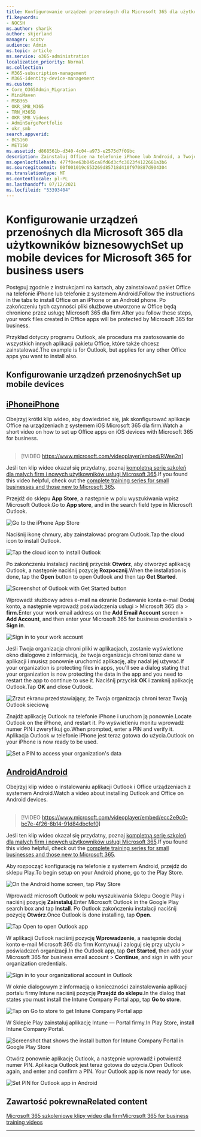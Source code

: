 ```yaml
---
title: Konfigurowanie urządzeń przenośnych dla Microsoft 365 dla użytkowników biznesowych
f1.keywords:
- NOCSH
ms.author: sharik
author: skjerland
manager: scotv
audience: Admin
ms.topic: article
ms.service: o365-administration
localization_priority: Normal
ms.collection:
- M365-subscription-management
- M365-identity-device-management
ms.custom:
- Core_O365Admin_Migration
- MiniMaven
- MSB365
- OKR_SMB_M365
- TRN_M365B
- OKR_SMB_Videos
- AdminSurgePortfolio
- okr_smb
search.appverid:
- BCS160
- MET150
ms.assetid: d868561b-d340-4c04-a973-e2575d7f09bc
description: Zainstaluj Office na telefonie iPhone lub Android, a Twoje pliki służbowe w aplikacjach pakietu Office będą chronione przez aplikację Microsoft 365 dla firm.
ms.openlocfilehash: 477f0ee63b045ca8fd6d3cfc3023f4122661a3b6
ms.sourcegitcommit: 00f001019c653269d85718d410f970887d904304
ms.translationtype: MT
ms.contentlocale: pl-PL
ms.lasthandoff: 07/12/2021
ms.locfileid: "53393404"
---
```

# <a name="set-up-mobile-devices-for-microsoft-365-for-business-users"></a><span data-ttu-id="25636-103">Konfigurowanie urządzeń przenośnych dla Microsoft 365 dla użytkowników biznesowych</span><span class="sxs-lookup"><span data-stu-id="25636-103">Set up mobile devices for Microsoft 365 for business users</span></span>

<span data-ttu-id="25636-104">Postępuj zgodnie z instrukcjami na kartach, aby zainstalować pakiet Office na telefonie iPhone lub telefonie z systemem Android.</span><span class="sxs-lookup"><span data-stu-id="25636-104">Follow the instructions in the tabs to install Office on an iPhone or an Android phone.</span></span> <span data-ttu-id="25636-105">Po zakończeniu tych czynności pliki służbowe utworzone w Office będą chronione przez usługę Microsoft 365 dla firm.</span><span class="sxs-lookup"><span data-stu-id="25636-105">After you follow these steps, your work files created in Office apps will be protected by Microsoft 365 for business.</span></span>

<span data-ttu-id="25636-106">Przykład dotyczy programu Outlook, ale procedura ma zastosowanie do wszystkich innych aplikacji pakietu Office, które także chcesz zainstalować.</span><span class="sxs-lookup"><span data-stu-id="25636-106">The example is for Outlook, but applies for any other Office apps you want to install also.</span></span>
  
## <a name="set-up-mobile-devices"></a><span data-ttu-id="25636-107">Konfigurowanie urządzeń przenośnych</span><span class="sxs-lookup"><span data-stu-id="25636-107">Set up mobile devices</span></span>

## <a name="iphone"></a>[<span data-ttu-id="25636-108">iPhone</span><span class="sxs-lookup"><span data-stu-id="25636-108">iPhone</span></span>](#tab/iPhone)
  
<span data-ttu-id="25636-109">Obejrzyj krótki klip wideo, aby dowiedzieć się, jak skonfigurować aplikacje Office na urządzeniach z systemem iOS Microsoft 365 dla firm.</span><span class="sxs-lookup"><span data-stu-id="25636-109">Watch a short video on how to set up Office apps on iOS devices with Microsoft 365 for business.</span></span><br><br>

> [!VIDEO https://www.microsoft.com/videoplayer/embed/RWee2n] 

<span data-ttu-id="25636-110">Jeśli ten klip wideo okazał się przydatny, poznaj [kompletną serię szkoleń dla małych firm i nowych użytkowników usługi Microsoft 365](../business-video/index.yml).</span><span class="sxs-lookup"><span data-stu-id="25636-110">If you found this video helpful, check out the [complete training series for small businesses and those new to Microsoft 365](../business-video/index.yml).</span></span>

<span data-ttu-id="25636-111">Przejdź do sklepu **App Store**, a następnie w polu wyszukiwania wpisz Microsoft Outlook.</span><span class="sxs-lookup"><span data-stu-id="25636-111">Go to **App store**, and in the search field type in Microsoft Outlook.</span></span>
  
![Go to the iPhone App Store](../media/886913de-76e5-4883-8ed0-4eb3ec06188f.png)
  
<span data-ttu-id="25636-113">Naciśnij ikonę chmury, aby zainstalować program Outlook.</span><span class="sxs-lookup"><span data-stu-id="25636-113">Tap the cloud icon to install Outlook.</span></span>
  
![Tap the cloud icon to install Outlook](../media/665e1620-948a-4ab8-b914-dca49530142c.png)
  
<span data-ttu-id="25636-115">Po zakończeniu instalacji naciśnij przycisk **Otwórz**, aby otworzyć aplikację Outlook, a następnie naciśnij pozycję **Rozpocznij**.</span><span class="sxs-lookup"><span data-stu-id="25636-115">When the installation is done, tap the **Open** button to open Outlook and then tap **Get Started**.</span></span>
  
![Screenshot of Outlook with Get Started button](../media/005bedec-ae50-4d75-b3bb-e7cef9e2561c.png)
  
<span data-ttu-id="25636-117">Wprowadź służbowy adres  e-mail na ekranie Dodawanie konta e-mail Dodaj konto, a następnie wprowadź poświadczenia usługi \> Microsoft 365 dla \> **firm.**</span><span class="sxs-lookup"><span data-stu-id="25636-117">Enter your work email address on the **Add Email Account** screen \> **Add Account**, and then enter your Microsoft 365 for business credentials \> **Sign in**.</span></span>
  
![Sign in to your work account](../media/3cef1fb5-7bec-4d3d-8542-872b731ce19f.png)
  
<span data-ttu-id="25636-119">Jeśli Twoja organizacja chroni pliki w aplikacjach, zostanie wyświetlone okno dialogowe z informacją, że twoja organizacja chroni teraz dane w aplikacji i musisz ponownie uruchomić aplikację, aby nadal jej używać.</span><span class="sxs-lookup"><span data-stu-id="25636-119">If your organization is protecting files in apps, you'll see a dialog stating that your organization is now protecting the data in the app and you need to restart the app to continue to use it.</span></span> <span data-ttu-id="25636-120">Naciśnij przycisk **OK** i zamknij aplikację Outlook.</span><span class="sxs-lookup"><span data-stu-id="25636-120">Tap **OK** and close Outlook.</span></span> 
  
![Zrzut ekranu przedstawiający, że Twoja organizacja chroni teraz Twoją Outlook sieciową](../media/fb4c1c84-b1e9-42e1-8070-c13dcf79fb09.png)
  
<span data-ttu-id="25636-122">Znajdź aplikację Outlook na telefonie iPhone i uruchom ją ponownie.</span><span class="sxs-lookup"><span data-stu-id="25636-122">Locate Outlook on the iPhone, and restart it.</span></span> <span data-ttu-id="25636-123">Po wyświetleniu monitu wprowadź numer PIN i zweryfikuj go.</span><span class="sxs-lookup"><span data-stu-id="25636-123">When prompted, enter a PIN and verify it.</span></span> <span data-ttu-id="25636-124">Aplikacja Outlook w telefonie iPhone jest teraz gotowa do użycia.</span><span class="sxs-lookup"><span data-stu-id="25636-124">Outlook on your iPhone is now ready to be used.</span></span>
  
![Set a PIN to access your organization's data](../media/64f2630b-3164-47a4-9dd6-ca0c29ed5fb3.png)
  
## <a name="android"></a>[<span data-ttu-id="25636-126">Android</span><span class="sxs-lookup"><span data-stu-id="25636-126">Android</span></span>](#tab/Android)
  
<span data-ttu-id="25636-127">Obejrzyj klip wideo o instalowaniu aplikacji Outlook i Office urządzeniach z systemem Android.</span><span class="sxs-lookup"><span data-stu-id="25636-127">Watch a video about installing Outlook and Office on Android devices.</span></span><br><br>

> [!VIDEO https://www.microsoft.com/videoplayer/embed/ecc2e9c0-bc7e-4f26-8b14-91d84dbcfef0] 

<span data-ttu-id="25636-128">Jeśli ten klip wideo okazał się przydatny, poznaj [kompletną serię szkoleń dla małych firm i nowych użytkowników usługi Microsoft 365](../business-video/index.yml).</span><span class="sxs-lookup"><span data-stu-id="25636-128">If you found this video helpful, check out the [complete training series for small businesses and those new to Microsoft 365](../business-video/index.yml).</span></span>

<span data-ttu-id="25636-129">Aby rozpocząć konfigurację na telefonie z systemem Android, przejdź do sklepu Play.</span><span class="sxs-lookup"><span data-stu-id="25636-129">To begin setup on your Android phone, go to the Play Store.</span></span>
  
![On the Android home screen, tap Play Store](../media/93df88e7-c778-40e1-b35e-868ca6e97f6c.png)
  
<span data-ttu-id="25636-131">Wprowadź microsoft Outlook w polu wyszukiwania Sklepu Google Play i naciśnij pozycję **Zainstaluj**.</span><span class="sxs-lookup"><span data-stu-id="25636-131">Enter Microsoft Outlook in the Google Play search box and tap **Install**.</span></span> <span data-ttu-id="25636-132">Po Outlook zakończeniu instalacji naciśnij pozycję **Otwórz**.</span><span class="sxs-lookup"><span data-stu-id="25636-132">Once Outlook is done installing, tap **Open**.</span></span>
  
![Tap Open to open Outlook app](../media/8b4c5937-8875-4b5a-a5b6-b8c6c9cd6240.png)
  
<span data-ttu-id="25636-134">W aplikacji Outlook naciśnij pozycję **Wprowadzenie**, a następnie dodaj konto e-mail Microsoft 365 dla firm Kontynuuj i zaloguj się przy użyciu \> poświadczeń organizacji.</span><span class="sxs-lookup"><span data-stu-id="25636-134">In the Outlook app, tap **Get Started**, then add your Microsoft 365 for business email account \> **Continue**, and sign in with your organization credentials.</span></span>
  
![Sign in to your organizational account in Outlook](../media/18f67c66-4bab-4b99-94bd-080839312e29.png)
  
<span data-ttu-id="25636-136">W oknie dialogowym z informacją o konieczności zainstalowania aplikacji portalu firmy Intune naciśnij pozycję **Przejdź do sklepu**.</span><span class="sxs-lookup"><span data-stu-id="25636-136">In the dialog that states you must install the Intune Company Portal app, tap **Go to store**.</span></span>
  
![Tap on Go to store to get Intune Company Portal app](../media/a702d712-5622-45dd-a511-b1adaee63071.png)
  
<span data-ttu-id="25636-138">W Sklepie Play zainstaluj aplikację Intune — Portal firmy.</span><span class="sxs-lookup"><span data-stu-id="25636-138">In Play Store, install Intune Company Portal.</span></span>
  
![Screenshot that shows the install button for Intune Company Portal in Google Play Store](../media/5e0408f2-3f37-44dd-80ed-13ca2ac6df0c.png)
  
<span data-ttu-id="25636-p105">Otwórz ponownie aplikację Outlook, a następnie wprowadź i potwierdź numer PIN. Aplikacja Outlook jest teraz gotowa do użycia.</span><span class="sxs-lookup"><span data-stu-id="25636-p105">Open Outlook again, and enter and confirm a PIN. Your Outlook app is now ready for use.</span></span>
  
![Set  PIN for Outlook app in Android](../media/edb91afb-f1ed-451a-bc6b-8ccba664e055.png)

## <a name="related-content"></a><span data-ttu-id="25636-143">Zawartość pokrewna</span><span class="sxs-lookup"><span data-stu-id="25636-143">Related content</span></span>

[<span data-ttu-id="25636-144">Microsoft 365 szkoleniowe klipy wideo dla firm</span><span class="sxs-lookup"><span data-stu-id="25636-144">Microsoft 365 for business training videos</span></span>](../business-video/index.yml)

---
